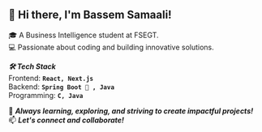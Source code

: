 

## 👋 Hi there, I'm Bassem Samaali!
🎓 A Business Intelligence student at FSEGT. </br>
💻 Passionate about coding and building innovative solutions.

***🛠️ Tech Stack*** </br>
Frontend: **`React, Next.js`** </br>
Backend: **`Spring Boot 🍃 , Java`** </br>
Programming: **`C, Java`** </br>

🌟 ***Always learning, exploring, and striving to create impactful projects!*** </br>
📫 ***Let's connect and collaborate!***</br>

<!--
**samaalibassem123/samaalibassem123** is a ✨ _special_ ✨ repository because its `README.md` (this file) appears on your GitHub profile.

Here are some ideas to get you started:

- 🔭 I’m currently working on ...
- 🌱 I’m currently learning ...
- 👯 I’m looking to collaborate on ...
- 🤔 I’m looking for help with ...
- 💬 Ask me about ...
- 📫 How to reach me: ...
- 😄 Pronouns: ...
- ⚡ Fun fact: ...
-->
